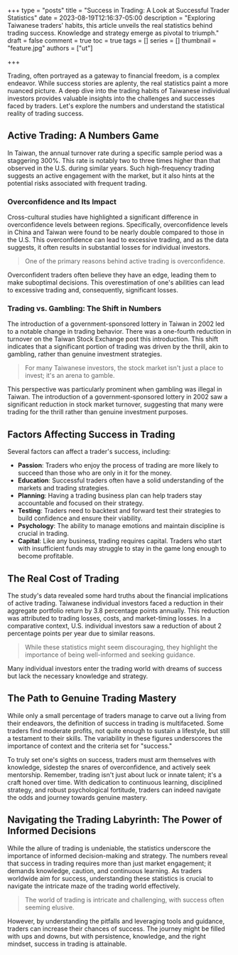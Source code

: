 +++
type = "posts"
title = "Success in Trading: A Look at Successful Trader Statistics"
date =  2023-08-19T12:16:37-05:00
description = "Exploring Taiwanese traders' habits, this article unveils the real statistics behind trading success. Knowledge and strategy emerge as pivotal to triumph."
draft = false
comment = true
toc = true
tags = []
series = []
thumbnail = "feature.jpg"
authors = ["ut"]

+++

Trading, often portrayed as a gateway to financial freedom, is a complex endeavor. While success stories are aplenty, the real statistics paint a more nuanced picture. A deep dive into the trading habits of Taiwanese individual investors provides valuable insights into the challenges and successes faced by traders. Let's explore the numbers and understand the statistical reality of trading success.

## Active Trading: A Numbers Game

In Taiwan, the annual turnover rate during a specific sample period was a staggering 300%. This rate is notably two to three times higher than that observed in the U.S. during similar years. Such high-frequency trading suggests an active engagement with the market, but it also hints at the potential risks associated with frequent trading.

### Overconfidence and Its Impact

Cross-cultural studies have highlighted a significant difference in overconfidence levels between regions. Specifically, overconfidence levels in China and Taiwan were found to be nearly double compared to those in the U.S. This overconfidence can lead to excessive trading, and as the data suggests, it often results in substantial losses for individual investors.

> One of the primary reasons behind active trading is overconfidence.

Overconfident traders often believe they have an edge, leading them to make suboptimal decisions. This overestimation of one's abilities can lead to excessive trading and, consequently, significant losses.

### Trading vs. Gambling: The Shift in Numbers

The introduction of a government-sponsored lottery in Taiwan in 2002 led to a notable change in trading behavior. There was a one-fourth reduction in turnover on the Taiwan Stock Exchange post this introduction. This shift indicates that a significant portion of trading was driven by the thrill, akin to gambling, rather than genuine investment strategies.

> For many Taiwanese investors, the stock market isn't just a place to invest; it's an arena to gamble. 

This perspective was particularly prominent when gambling was illegal in Taiwan. The introduction of a government-sponsored lottery in 2002 saw a significant reduction in stock market turnover, suggesting that many were trading for the thrill rather than genuine investment purposes.

## Factors Affecting Success in Trading

Several factors can affect a trader's success, including:

 - **Passion**: Traders who enjoy the process of trading are more likely to succeed than those who are only in it for the money.
 - **Education**: Successful traders often have a solid understanding of the markets and trading strategies.
 - **Planning**: Having a trading business plan can help traders stay accountable and focused on their strategy.
 - **Testing**: Traders need to backtest and forward test their strategies to build confidence and ensure their viability.
 - **Psychology**: The ability to manage emotions and maintain discipline is crucial in trading.
 - **Capital**: Like any business, trading requires capital. Traders who start with insufficient funds may struggle to stay in the game long enough to become profitable.


## The Real Cost of Trading

The study's data revealed some hard truths about the financial implications of active trading. Taiwanese individual investors faced a reduction in their aggregate portfolio return by 3.8 percentage points annually. This reduction was attributed to trading losses, costs, and market-timing losses. In a comparative context, U.S. individual investors saw a reduction of about 2 percentage points per year due to similar reasons.

> While these statistics might seem discouraging, they highlight the importance of being well-informed and seeking guidance.

Many individual investors enter the trading world with dreams of success but lack the necessary knowledge and strategy.

## The Path to Genuine Trading Mastery

While only a small percentage of traders manage to carve out a living from their endeavors, the definition of success in trading is multifaceted. Some traders find moderate profits, not quite enough to sustain a lifestyle, but still a testament to their skills. The variability in these figures underscores the importance of context and the criteria set for "success."

To truly set one's sights on success, traders must arm themselves with knowledge, sidestep the snares of overconfidence, and actively seek mentorship. Remember, trading isn't just about luck or innate talent; it's a craft honed over time. With dedication to continuous learning, disciplined strategy, and robust psychological fortitude, traders can indeed navigate the odds and journey towards genuine mastery.


## Navigating the Trading Labyrinth: The Power of Informed Decisions

While the allure of trading is undeniable, the statistics underscore the importance of informed decision-making and strategy. The numbers reveal that success in trading requires more than just market engagement; it demands knowledge, caution, and continuous learning. As traders worldwide aim for success, understanding these statistics is crucial to navigate the intricate maze of the trading world effectively.

> The world of trading is intricate and challenging, with success often seeming elusive.

However, by understanding the pitfalls and leveraging tools and guidance, traders can increase their chances of success. The journey might be filled with ups and downs, but with persistence, knowledge, and the right mindset, success in trading is attainable.
